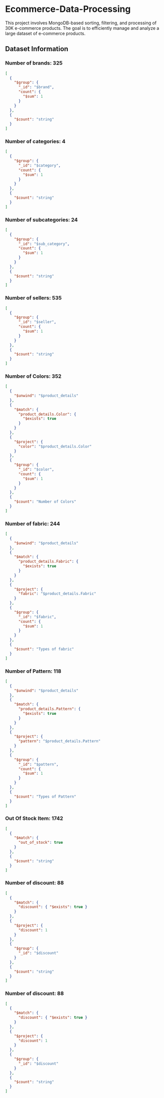 # Ecommerce-Data-Processing

This project involves MongoDB-based sorting, filtering, and processing of 30K e-commerce products. The goal is to efficiently manage and analyze a large dataset of e-commerce products.

## Dataset Information

### Number of brands: 325

```json
[
  {
    "$group": {
      "_id": "$brand",
      "count": {
        "$sum": 1
      }
    }
  },
  {
    "$count": "string"
  }
]
```

### Number of categories: 4

```json
[
  {
    "$group": {
      "_id": "$category",
      "count": {
        "$sum": 1
      }
    }
  },
  {
    "$count": "string"
  }
]
```

### Number of subcategories: 24

```json
[
  {
    "$group": {
      "_id": "$sub_category",
      "count": {
        "$sum": 1
      }
    }
  },
  {
    "$count": "string"
  }
]
```

### Number of sellers: 535

```json
[
  {
    "$group": {
      "_id": "$seller",
      "count": {
        "$sum": 1
      }
    }
  },
  {
    "$count": "string"
  }
]
```

### Number of Colors: 352

```json
[
  {
    "$unwind": "$product_details"
  },
  {
    "$match": {
      "product_details.Color": {
        "$exists": true
      }
    }
  },
  {
    "$project": {
      "color": "$product_details.Color"
    }
  },
  {
    "$group": {
      "_id": "$color",
      "count": {
        "$sum": 1
      }
    }
  },
  {
    "$count": "Number of Colors"
  }
]
```

### Number of fabric: 244

```json
[
  {
    "$unwind": "$product_details"
  },
  {
    "$match": {
      "product_details.Fabric": {
        "$exists": true
      }
    }
  },
  {
    "$project": {
      "fabric": "$product_details.Fabric"
    }
  },
  {
    "$group": {
      "_id": "$fabric",
      "count": {
        "$sum": 1
      }
    }
  },
  {
    "$count": "Types of fabric"
  }
]
```

### Number of Pattern: 118

```json
[
  {
    "$unwind": "$product_details"
  },
  {
    "$match": {
      "product_details.Pattern": {
        "$exists": true
      }
    }
  },
  {
    "$project": {
      "pattern": "$product_details.Pattern"
    }
  },
  {
    "$group": {
      "_id": "$pattern",
      "count": {
        "$sum": 1
      }
    }
  },
  {
    "$count": "Types of Pattern"
  }
]
```

### Out Of Stock Item: 1742

```json
[
  {
    "$match": {
      "out_of_stock": true
    }
  },
  {
    "$count": "string"
  }
]
```

### Number of discount: 88

```json
[
  {
    "$match": {
      "discount": { "$exists": true }
    }
  },
  {
    "$project": {
      "discount": 1
    }
  },
  {
    "$group": {
      "_id": "$discount"
    }
  },
  {
    "$count": "string"
  }
]
```

### Number of discount: 88

```json
[
  {
    "$match": {
      "discount": { "$exists": true }
    }
  },
  {
    "$project": {
      "discount": 1
    }
  },
  {
    "$group": {
      "_id": "$discount"
    }
  },
  {
    "$count": "string"
  }
]
```
